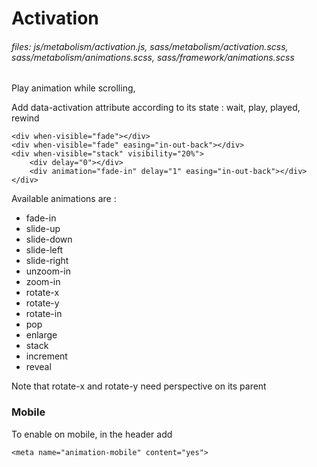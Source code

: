# Activation
     
###### files: js/metabolism/activation.js, sass/metabolism/activation.scss,  sass/metabolism/animations.scss, sass/framework/animations.scss

Play animation while scrolling,

Add data-activation attribute according to its state : wait, play, played, rewind

~~~~
<div when-visible="fade"></div>
<div when-visible="fade" easing="in-out-back"></div>
<div when-visible="stack" visibility="20%">
    <div delay="0"></div>
    <div animation="fade-in" delay="1" easing="in-out-back"></div>
</div>
~~~~
  
Available animations are :

* fade-in
* slide-up
* slide-down
* slide-left
* slide-right
* unzoom-in
* zoom-in
* rotate-x
* rotate-y
* rotate-in
* pop
* enlarge
* stack
* increment
* reveal

Note that rotate-x and rotate-y need perspective on its parent

### Mobile

To enable on mobile, in the header add 

~~~
<meta name="animation-mobile" content="yes">
